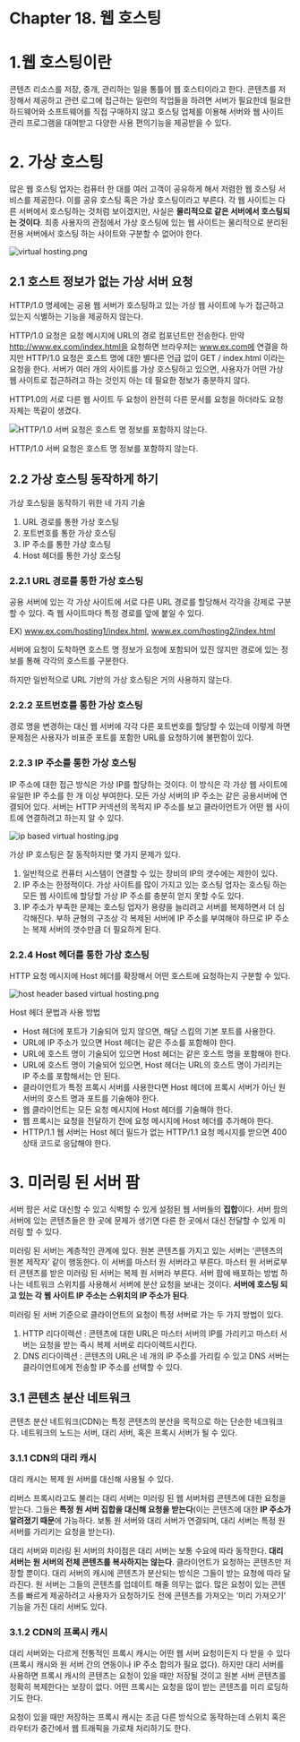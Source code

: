 # Chapter 18. 웹 호스팅

# 1.웹 호스팅이란

콘텐츠 리소스를 저장, 중개, 관리하는 일을 통틀어 웹 호스티이라고 한다. 콘텐츠를 저장해서 제공하고 관련 로그에 접근하는 일련의 작업들을 하려면 서버가 필요한데 필요한 하드웨어와 소프트웨어를 직접 구매하지 않고 호스팅 업체를 이용해 서버와 웹 사이트 관리 프로그램을 대여받고 다양한 사용 편의기능을 제공받을 수 있다.

# 2. 가상 호스팅

많은 웹 호스팅 업자는 컴퓨터 한 대를 여러 고객이 공유하게 해서 저렴한 웹 호스팅 서비스를 제공한다. 이를 공유 호스팅 혹은 가상 호스팅이라고 부른다. 각 웹 사이트는 다른 서버에서 호스팅하는 것처럼 보이겠지만, 사실은 **물리적으로 같은 서버에서 호스팅되는 것이다**. 최종 사용자의 관점에서 가상 호스팅에 있는 웹 사이트는 물리적으로 분리된 전용 서버에서 호스팅 하는 사이트와 구분할 수 없어야 한다.

![virtual hosting.png](virtual_hosting.png)

## 2.1 호스트 정보가 없는 가상 서버 요청

HTTP/1.0 명세에는 공용 웹 서버가 호스팅하고 있는 가상 웹 사이트에 누가 접근하고 있는지 식별하는 기능을 제공하지 않는다. 

HTTP/1.0 요청은 요청 메시지에 URL의 경로 컴포넌트만 전송한다.
만약 http://www.ex.com/index.html을 요청하면 브라우저는 www.ex.com에 연결을 하지만 HTTP/1.0 요청은 호스트 명에 대한 별다른 언급 없이 GET / index.html 이라는 요청을 한다. 서버가 여러 개의 사이트를 가상 호스팅하고 있으면, 사용자가 어떤 가상 웹 사이트로 접근하려고 하는 것인지 아는 데 필요한 정보가 충분하지 않다.

HTTP1.0의 서로 다른 웹 사이트 두 요청이 완전히 다른 문서를 요청을 하더라도 요청 자체는 똑같이 생겼다.

![HTTP/1.0 서버 요청은 호스트 명 정보를 포함하지 않는다.](http1.0_virtual_hosting.gif)

HTTP/1.0 서버 요청은 호스트 명 정보를 포함하지 않는다.

## 2.2 가상 호스팅 동작하게 하기

가상 호스팅을 동작하기 위한 네 가지 기술

1. URL 경로를 통한 가상 호스팅
2. 포트번호를 통한 가상 호스팅
3. IP 주소를 통한 가상 호스팅
4. Host 헤더를 통한 가상 호스팅

### 2.2.1 URL 경로를 통한 가상 호스팅

공용 서버에 있는 각 가상 사이트에 서로 다른 URL 경로를 할당해서 각각을 강제로 구분할 수 있다.
즉 웹 사이트마다 특정 경로를 앞에 붙일 수 있다.

EX) www.ex.com/hosting1/index.html, www.ex.com/hosting2/index.html

서버에 요청이 도착하면 호스트 명 정보가 요청에 포함되어 있진 않지만 경로에 있는 정보를 통해 각각의 호스트를 구분한다.

하지만 일반적으로 URL 기반의 가상 호스팅은 거의 사용하지 않는다.

### 2.2.2 포트번호를 통한 가상 호스팅

경로 명을 변경하는 대신 웹 서버에 각각 다른 포트번호를 할당할 수 있는데 이렇게 하면 문제점은 사용자가 비표준 포트를 포함한 URL를 요청하기에 불편함이 있다.

### 2.2.3 IP 주소를 통한 가상 호스팅

IP 주소에 대한 접근 방식은 가상 IP를 할당하는 것이다. 이 방식은 각 가상 웹 사이트에 유일한 IP 주소를 한 개 이상 부여한다. 모든 가상 서버의 IP 주소는 같은 공용서버에 연결되어 있다. 서버는 HTTP 커넥션의 목적지 IP 주소를 보고 클라이언트가 어떤 웹 사이트에 연결하려고 하는지 알 수 있다.

![ip based virtual hosting.jpg](ip_based_virtual_hosting.jpg)

가상 IP 호스팅은 잘 동작하지만 몇 가지 문제가 있다.

1. 일반적으로 컨퓨터 시스템이 연결할 수 있는 장비의 IP의 갯수에는 제한이 있다.
2. IP 주소는 한정적이다. 가상 사이트를 많이 가지고 있는 호스팅 업자는 호스팅 하는 모든 웹 사이트에 할당할 가상 IP 주소를 충분히 얻지 못할 수도 있다.
3. IP 주소가 부족한 문제는 호스팅 업자가 용량을 늘리려고 서버를 복제하면서 더 심각해진다. 부하 균형의 구조상 각 복제된 서버에 IP 주소를 부여해야 하므로 IP 주소는 복제 서버의 갯수만큼 더 필요하게 된다.

### 2.2.4 Host 헤더를 통한 가상 호스팅

HTTP 요청 메시지에 Host 헤더를 확장해서 어떤 호스트에 요청하는지 구분할 수 있다.

![host header based virtual hosting.png](host_header_based_virtual_hosting.png)

Host 헤더 문법과 사용 방법

- Host 헤더에 포트가 기술되어 있지 않으면, 해당 스킴의 기본 포트를 사용한다.
- URL에 IP 주소가 있으면 Host 헤더는 같은 주소를 포함해야 한다.
- URL에 호스트 명이 기술되어 있으면 Host 헤더는 같은 호스트 명을 포함해야 한다.
- URL에 호스트 명이 기술되어 있으면, Host 헤더는 URL의 호스트 명이 가리키는 IP 주소를 포함해서는 안 된다.
- 클라이언트가 특정 프록시 서버를 사용한다면 Host 헤더에 프록시 서버가 아닌 원 서버의 호스트 명과 포트를 기술해야 한다.
- 웹 클라이언트는 모든 요청 메시지에 Host 헤더를 기술해야 한다.
- 웹 프록시는 요청을 전달하기 전에 요청 메시지에 Host 헤더를 추가해야 한다.
- HTTP/1.1 웹 서버는 Host 헤더 필드가 없는 HTTP/1.1 요청 메시지를 받으면 400 상태 코드로 응답해야 한다.

# 3. 미러링 된 서버 팜

서버 팜은 서로 대신할 수 있고 식벽할 수 있게 설정된 웹 서버들의 **집합**이다. 서버 팜의 서버에 있는 콘텐츠들은 한 곳에 문제가 생기면 다른 한 곳에서 대신 전달할 수 있게 미러링 할 수 있다.

미러링 된 서버는 계층적인 관계에 있다. 원본 콘텐츠를 가지고 있는 서버는 ‘콘텐츠의 원본 제작자’ 같이 행동한다. 이 서버를 마스터 원 서버라고 부른다. 마스터 원 서버로부터 콘텐츠를 받은 미러링 된 서버는 복제 원 서버라 부른다. 서버 팜에 배포하는 방법 하나는 네트워크 스위치를 사용해서 서버에 분산 요청을 보내는 것이다. **서버에 호스팅 되고 있는 각 웹 사이트 IP 주소는 스위치의 IP 주소가 된다**.

미러링 된 서버 기준으로 클라이언트의 요청이 특정 서버로 가는 두 가지 방법이 있다.

1. HTTP 리다이렉션 : 콘텐츠에 대한 URL은 마스터 서버의 IP를 가리키고 마스터 서버는 요청을 받는 즉시 복제 서버로 리다이렉트시킨다.
2. DNS 리다이렉션 : 콘텐츠의 URL은 네 개의 IP 주소를 가리킬 수 있고 DNS 서버는 클라이언트에게 전송할 IP 주소를 선택할 수 있다.

## 3.1 콘텐츠 분산 네트워크

콘텐츠 분산 네트워크(CDN)는 특정 콘텐츠의 분산을 목적으로 하는 단순한 네크워크다. 네트워크의 노드는 서버, 대리 서버, 혹은 프록시 서버가 될 수 있다.

### 3.1.1 CDN의 대리 캐시

대리 캐시는 복제 원 서버를 대신해 사용될 수 있다.

리버스 프록시라고도 불리는 대리 서버는 미러링 된 웹 서버처럼 콘텐츠에 대한 요청을 받는다.
그들은 **특정 원 서버 집합을 대신해 요청을 받는다**(이는 콘텐츠에 대한 **IP 주소가 알려졌기 때문**에 가능하다. 보통 원 서버와 대리 서버가 연결되며, 대리 서버는 특정 원 서버를 가리키는 요청을 받는다).

대리 서버와 미러링 된 서버의 차이점은 대리 서버는 보통 수요에 따라 동작한다. **대리 서버는 원 서버의 전체 콘텐츠를 복사하지는 않는다**. 클라이언트가 요청하는 콘텐츠만 저장할 뿐이다. 대리 서버의 캐시에 콘텐츠가 분산되는 방식은 그들이 받는 요청에 따라 달라진다. 원 서버는 그들의 콘텐츠를 업데이트 해줄 의무는 없다. 많은 요청이 있는 콘텐츠를 빠르게 제공하려고 사용자가 요청하기도 전에 콘텐츠를 가져오는 ‘미리 가져오기’ 기능을 가진 대리 서버도 있다.

### 3.1.2 CDN의 프록시 캐시

대리 서버와는 다르게 전통적인 프록시 캐시는 어떤 웹 서버 요청이든지 다 받을 수 있다(프록시 캐시와 원 서버 간의 연동이나 IP 주소 합의가 필요 없다). 하지만 대리 서버를 사용하면 프록시 캐시의 콘텐츠는 요청이 있을 때만 저장될 것이고 원본 서버 콘텐츠를 정확히 복제한다는 보장이 없다. 어떤 프록시는 요청을 많이 받는 콘텐츠를 미리 로딩하기도 한다.

요청이 있을 때만 저장하는 프록시 캐시는 조금 다른 방식으로 동작하는데 스위치 혹은 라우터가 중간에서 웹 트래픽을 가로채 처리하기도 한다.